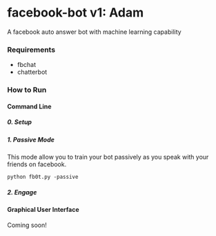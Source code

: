 # facebook-bot v1: Adam
A facebook auto answer bot with machine learning capability

### Requirements
- fbchat
- chatterbot

### How to Run

#### Command Line
##### 0. Setup




##### 1. Passive Mode

This mode allow you to train your bot passively as you speak with your friends on facebook.
```
python fb0t.py -passive
```
##### 2. Engage

#### Graphical User Interface

Coming soon!
